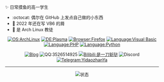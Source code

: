 
✨ 日常摸鱼的高一学生

- :octocat: 偶尔在 GitHub 上发点自己做的小东西
- 🚮 2022 年还在写 VB6 的屑
- 🐧 是 Arch Linux 教徒

<!---放一堆资料卡而懒得写资料 这人屑死了--->

<div align="center">
  
  [![OS:ArchLinux](https://img.shields.io/badge/系统-ArchLinux-blue?style=flat&logo=archlinux)](https://archlinux.org)
  [![DE:Plasma](https://img.shields.io/badge/桌面-Plasma-lightblue?style=flat&logo=KDE)](https://kde.org)
  [![Browser:Firefox](https://img.shields.io/badge/浏览器-Firefox-red?style=flat&logo=firefox)](https://mozilla.org)
  [![Language:Visual Basic](https://img.shields.io/badge/语言-Visual%20Basic-blue?style=flat&logo=visualstudio)](https://visualstudio.microsoft.com/)
  [![Language:PHP](https://img.shields.io/badge/语言-PHP-purple?style=flat&logo=php)](https://php.net)
  [![Language:Python](https://img.shields.io/badge/语言-Python-blue?style=flat&logo=python)](https://python.org)
  
</div>
  

<div align="center">
  
[![Blog](https://img.shields.io/badge/博客-blue?style=flat)](https://blog.yidaozhan.ga)
![QQ:3526514925](https://img.shields.io/badge/QQ-3526514925-yellow?style=flat&logo=tencentqq)
[![Bilibili:是一刀斩哒](https://img.shields.io/badge/Bilibili-是一刀斩哒-pink?style=flat&logo=bilibili)](https://space.bilibili.com/485832788)
![Discord](https://img.shields.io/badge/Discord-YidaozhanYa%238565-blue?style=flat&logo=discord)
[![Telegram:YidaozhanYa](https://img.shields.io/badge/Telegram-YidaozhanYa-cyan?style=flat&logo=telegram)](https://t.me/YidaozhanYa)

</div>

---

<div align="center">
  
![状态](https://github-readme-stats.vercel.app/api?username=YidaozhanYa&locale=cn&show_icons=true)

</div>
